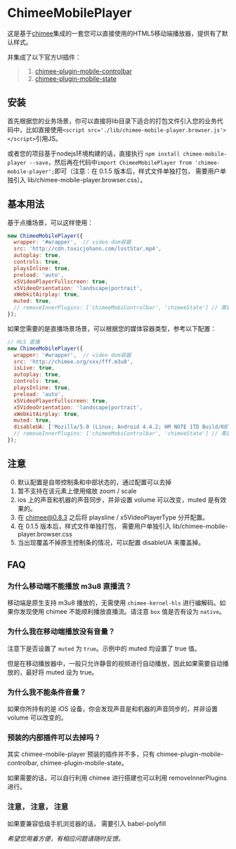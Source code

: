 # ChimeeMobilePlayer

这是基于[chimee](https://github.com/Chimeejs/chimee)集成的一套您可以直接使用的HTML5移动端播放器，提供有了默认样式。

并集成了以下官方UI插件：
> 1. [chimee-plugin-mobile-controlbar](https://github.com/Chimeejs/chimee-plugin-mobile-controlbar)
> 2. [chimee-plugin-mobile-state](https://github.com/Chimeejs/chimee-plugin-mobile-state)

## 安装

首先根据您的业务场景，你可以直接将lib目录下适合的打包文件引入您的业务代码中，比如直接使用`<script src='./lib/chimee-mobile-player.browser.js'></script>`引用JS。

或者您的项目基于nodejs环境构建的话，直接执行 `npm install chimee-mobile-player --save`，然后再在代码中`import ChimeeMobilePlayer from 'chimee-mobile-player';`即可（注意：在 0.1.5 版本后，样式文件单独打包， 需要用户单独引入 lib/chimee-mobile-player.browser.css）。

## 基本用法

基于点播场景，可以这样使用：

```javascript
new ChimeeMobilePlayer({
  wrapper: '#wrapper',  // video dom容器
  src: 'http://cdn.toxicjohann.com/lostStar.mp4',
  autoplay: true,
  controls: true,
  playsInline: true,
  preload: 'auto',
  x5VideoPlayerFullscreen: true,
  x5VideoOrientation: 'landscape|portrait',
  xWebkitAirplay: true,
  muted: true,
  // removeInnerPlugins: ['chimeeMobiControlbar', 'chimeeState'] // 需要移除的插件
});
```

如果您需要的是直播场景场景，可以根据您的媒体容器类型，参考以下配置：

```javascript
// HLS 直播
new ChimeeMobilePlayer({
  wrapper: '#wrapper',  // video dom容器
  src: 'http://chimee.org/xxx/fff.m3u8',
  isLive: true,
  autoplay: true,
  controls: true,
  playsInline: true,
  preload: 'auto',
  x5VideoPlayerFullscreen: true,
  x5VideoOrientation: 'landscape|portrait',
  xWebkitAirplay: true,
  muted: true,
  disableUA: ['Mozilla/5.0 (Linux; Android 4.4.2; HM NOTE 1TD Build/KOT49H; wv) AppleWebKit/537.36 (KHTML, like Gecko) Version/4.0 Chrome/62.0.3202.97 Mobile Safari/537.36']
  // removeInnerPlugins: ['chimeeMobiControlbar', 'chimeeState'] // 需要移除的插件
});

```

## 注意

0. 默认配置是自带控制条和中部状态的，通过配置可以去掉
1. 暂不支持在该元素上使用缩放 zoom / scale
2. ios 上的声音和机器的声音同步，并非设置 volume 可以改变，muted 是有效果的。
3. 在 chimee@0.8.3 之后将 playsline / x5VideoPlayerType 分开配置。
4. 在 0.1.5 版本后，样式文件单独打包， 需要用户单独引入 lib/chimee-mobile-player.browser.css
5. 当出现覆盖不掉原生控制条的情况，可以配置 disableUA 来覆盖掉。

## FAQ

### 为什么移动端不能播放 m3u8 直播流？

移动端是原生支持 m3u8 播放的，无需使用 `chimee-kernel-hls` 进行编解码。如果你发现使用 chimee 不能顺利播放直播流。请注意 `box` 值是否有设为 `native`。

### 为什么我在移动端播放没有音量？

注意下是否设置了 `muted` 为 `true`。示例中的 muted 均设置了 true 值。

但是在移动播放器中，一般只允许静音的视频进行自动播放，因此如果需要自动播放的，最好将 muted 设为 true。

### 为什么我不能条件音量？

如果你所持有的是 iOS 设备，你会发现声音是和机器的声音同步的，并非设置 volume 可以改变的。

### 预装的内部插件可以去掉吗？

其实 chimee-mobile-player 预装的插件并不多，只有 chimee-plugin-mobile-controlbar,  chimee-plugin-mobile-state。

如果需要的话，可以自行利用 chimee 进行搭建也可以利用 removeInnerPlugins 进行。

### 注意， 注意， 注意
如果要兼容低级手机浏览器的话， 需要引入 babel-polyfill

*希望您用着方便，有相应问题请随时反馈。*
